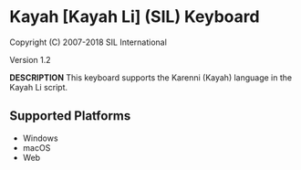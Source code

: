 Kayah [Kayah Li] (SIL) Keyboard
=====================

Copyright (C) 2007-2018 SIL International

Version 1.2

__DESCRIPTION__
This keyboard supports the Karenni (Kayah) language in the Kayah Li script.



Supported Platforms
-------------------
 * Windows
 * macOS
 * Web

